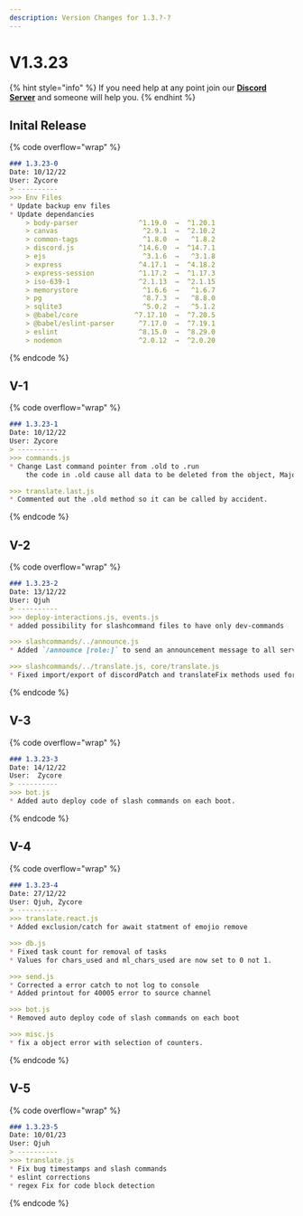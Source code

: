 ```yaml
---
description: Version Changes for 1.3.?-?
---
```


# V1.3.23

{% hint style="info" %}
If you need help at any point join our [**Discord Server**](https://discord.gg/mgNR64R) and someone will help you.
{% endhint %}

## Inital Release

{% code overflow="wrap" %}
```markdown
### 1.3.23-0
Date: 10/12/22
User: Zycore
> ----------
>>> Env Files
* Update backup env files
* Update dependancies
    > body-parser               ^1.19.0  →  ^1.20.1
    > canvas                     ^2.9.1  →  ^2.10.2
    > common-tags                ^1.8.0  →   ^1.8.2
    > discord.js                ^14.6.0  →  ^14.7.1
    > ejs                        ^3.1.6  →   ^3.1.8
    > express                   ^4.17.1  →  ^4.18.2
    > express-session           ^1.17.2  →  ^1.17.3
    > iso-639-1                 ^2.1.13  →  ^2.1.15
    > memorystore                ^1.6.6  →   ^1.6.7
    > pg                         ^8.7.3  →   ^8.8.0
    > sqlite3                    ^5.0.2  →   ^5.1.2
    > @babel/core              ^7.17.10  →  ^7.20.5
    > @babel/eslint-parser      ^7.17.0  →  ^7.19.1
    > eslint                    ^8.15.0  →  ^8.29.0
    > nodemon                   ^2.0.12  →  ^2.0.20
```
{% endcode %}

## V-1

{% code overflow="wrap" %}
```markdown
### 1.3.23-1
Date: 10/12/22
User: Zycore
> ----------
>>> commands.js
* Change Last command pointer from .old to .run
    the code in .old cause all data to be deleted from the object, Major bug. 

>>> translate.last.js
* Commented out the .old method so it can be called by accident.
```
{% endcode %}

## V-2

{% code overflow="wrap" %}
```markdown
### 1.3.23-2
Date: 13/12/22
User: Qjuh
> ----------
>>> deploy-interactions.js, events.js
* added possibility for slashcommand files to have only dev-commands

>>> slashcommands/../announce.js
* Added `/announce [role:]` to send an announcement message to all servers, optionally only those whose subscription owners have the mentioned role in RMS

>>> slashcommands/../translate.js, core/translate.js
* Fixed import/export of discordPatch and translateFix methods used for `/translate {text} [from] [to]`
```
{% endcode %}

## V-3

{% code overflow="wrap" %}
```markdown
### 1.3.23-3
Date: 14/12/22
User:  Zycore
> ----------
>>> bot.js
* Added auto deploy code of slash commands on each boot.
```
{% endcode %}

## V-4

{% code overflow="wrap" %}
```markdown
### 1.3.23-4
Date: 27/12/22
User: Qjuh, Zycore
> ----------
>>> translate.react.js
* Added exclusion/catch for await statment of emojio remove

>>> db.js
* Fixed task count for removal of tasks
* Values for chars_used and ml_chars_used are now set to 0 not 1.

>>> send.js
* Corrected a error catch to not log to console
* Added printout for 40005 error to source channel

>>> bot.js
* Removed auto deploy code of slash commands on each boot

>>> misc.js
* fix a object error with selection of counters.
```
{% endcode %}

## V-5

{% code overflow="wrap" %}
```markdown
### 1.3.23-5
Date: 10/01/23
User: Qjuh 
> ----------
>>> translate.js
* Fix bug timestamps and slash commands
* eslint corrections
* regex Fix for code block detection
```
{% endcode %}
